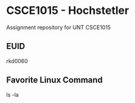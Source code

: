 # CSCE1015 - Hochstetler
Assignment repository for UNT CSCE1015
## EUID
rkd0060
## Favorite Linux Command
ls -la

